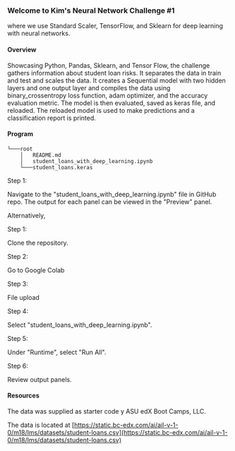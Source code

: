 ### Welcome to Kim's Neural Network Challenge #1

where we use Standard Scaler, TensorFlow, and Sklearn for deep learning with neural networks.

#### Overview

Showcasing Python, Pandas, Sklearn, and Tensor Flow, the challenge gathers information about student loan risks. It separates the data in train and test and scales the data. It creates a Sequential model with two hidden layers and one output layer and compiles the data using binary_crossentropy loss function, adam optimizer, and the accuracy evaluation metric. The model is then evaluated, saved as keras file, and reloaded. The reloaded model is used to make predictions and a classification report is printed.

#### Program

    └───root
        │   README.md
        │   student_loans_with_deep_learning.ipynb
        └───student_loans.keras

Step 1:

Navigate to the "student_loans_with_deep_learning.ipynb" file in GitHub repo. The output for each panel can be viewed in the "Preview" panel.

Alternatively,

Step 1:

Clone the repository.

Step 2:

Go to Google Colab

Step 3:

File upload

Step 4:

Select "student_loans_with_deep_learning.ipynb".

Step 5:

Under "Runtime", select "Run All".

Step 6:

Review output panels.

#### Resources

The data was supplied as starter code y ASU edX Boot Camps, LLC.

The data is located at [https://static.bc-edx.com/ai/ail-v-1-0/m18/lms/datasets/student-loans.csv](https://static.bc-edx.com/ai/ail-v-1-0/m18/lms/datasets/student-loans.csv)
